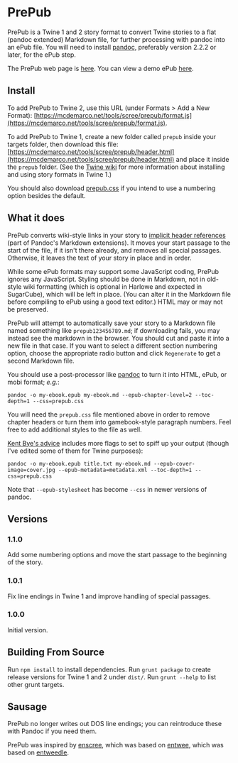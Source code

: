 # PrePub

PrePub is a Twine 1 and 2 story format to convert Twine stories to a flat (pandoc extended) Markdown file, for further processing with pandoc into an ePub file.  You will need to install [pandoc](https://pandoc.org/), preferably version 2.2.2 or later, for the ePub step.

The PrePub web page is [here](http://mcdemarco.net/tools/scree/prepub/).  You can view a demo ePub [here](http://mcdemarco.net/tools/scree/test-prepub.epub).

## Install

To add PrePub to Twine 2, use this URL (under Formats > Add a New Format): [https://mcdemarco.net/tools/scree/prepub/format.js](https://mcdemarco.net/tools/scree/prepub/format.js).

To add PrePub to Twine 1, create a new folder called `prepub` inside your targets folder, then download this file: [https://mcdemarco.net/tools/scree/prepub/header.html](https://mcdemarco.net/tools/scree/prepub/header.html) and place it inside the `prepub` folder.   (See the [Twine wiki](http://twinery.org/wiki/twine1:story_format#adding_formats) for more information about installing and using story formats in Twine 1.)

You should also download [prepub.css](https://mcdemarco.net/tools/scree/prepub/prepub.css) if you intend to use a numbering option besides the default.

## What it does

PrePub converts wiki-style links in your story to [implicit header references](https://pandoc.org/MANUAL.html#extension-implicit_header_references) (part of Pandoc's Markdown extensions).  It moves your start passage to the start of the file, if it isn't there already, and removes all special passages.  Otherwise, it leaves the text of your story in place and in order.

While some ePub formats may support some JavaScript coding, PrePub ignores any JavaScript.  Styling should be done in Markdown, not in old-style wiki formatting (which is optional in Harlowe and expected in SugarCube), which will be left in place.  (You can alter it in the Markdown file before compiling to ePub using a good text editor.)  HTML may or may not be preserved.

PrePub will attempt to automatically save your story to a Markdown file named something like `prepub123456789.md`; if downloading fails, you may instead see the markdown in the browser.  You should cut and paste it into a new file in that case.  If you want to select a different section numbering option, choose the appropriate radio button and click `Regenerate` to get a second Markdown file.

You should use a post-processor like [pandoc](http://pandoc.org) to turn it into HTML, ePub, or mobi format; *e.g.*:

	pandoc -o my-ebook.epub my-ebook.md --epub-chapter-level=2 --toc-depth=1 --css=prepub.css

You will need the `prepub.css` file mentioned above in order to remove chapter headers or turn them into gamebook-style paragraph numbers.  Feel free to add additional styles to the file as well.

[Kent Bye's advice](https://puppet.com/blog/how-we-automated-our-ebook-builds-pandoc-and-kindlegen) includes more flags to set to spiff up your output (though I've edited some of them for Twine purposes):

	pandoc -o my-ebook.epub title.txt my-ebook.md --epub-cover-image=cover.jpg --epub-metadata=metadata.xml --toc-depth=1 --css=prepub.css

Note that `--epub-stylesheet` has become `--css` in newer versions of pandoc.

## Versions

### 1.1.0

Add some numbering options and move the start passage to the beginning of the story.

### 1.0.1

Fix line endings in Twine 1 and improve handling of special passages.

### 1.0.0

Initial version.

## Building From Source

Run `npm install` to install dependencies.  Run `grunt package` to create release versions for Twine 1 and 2 under `dist/`.  Run `grunt --help` to list other grunt targets.

## Sausage

PrePub no longer writes out DOS line endings; you can reintroduce these with Pandoc if you need them.

PrePub was inspired by [enscree](http://www.mcdemarco.net/tools/scree/enscree/), which was based on [entwee](http://www.mcdemarco.net/tools/entwee/), which was based on [entweedle](http://www.maximumverbosity.net/twine/Entweedle/).
